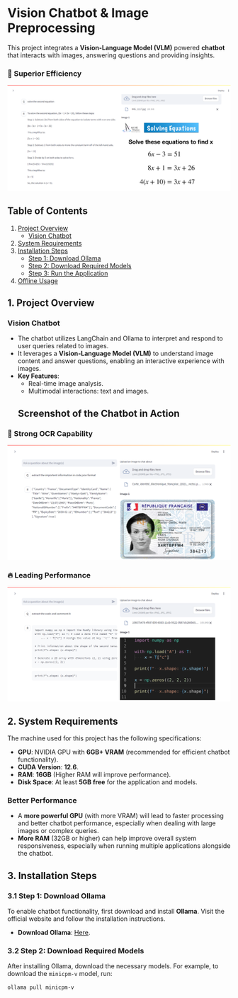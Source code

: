 # Vision Chatbot & Image Preprocessing

This project integrates a **Vision-Language Model (VLM)** powered **chatbot** that interacts with images, answering questions and providing insights.
### 🚀 Superior Efficiency
![Chatbot Screenshot](images/Screenshot-math.PNG)
## Table of Contents
1. [Project Overview](#1-project-overview)
   - [Vision Chatbot](#vision-chatbot)
2. [System Requirements](#2-system-requirements)
3. [Installation Steps](#3-installation-steps)
   - [Step 1: Download Ollama](#31-step-1-download-ollama)
   - [Step 2: Download Required Models](#32-step-2-download-required-models)
   - [Step 3: Run the Application](#33-step-3-run-the-application)
4. [Offline Usage](#4-offline-usage)

## 1. Project Overview

### Vision Chatbot
- The chatbot utilizes LangChain and Ollama to interpret and respond to user queries related to images.
- It leverages a **Vision-Language Model (VLM)** to understand image content and answer questions, enabling an interactive experience with images.
- **Key Features**:
  - Real-time image analysis.
  - Multimodal interactions: text and images.
  ## Screenshot of the Chatbot in Action
### 💪 Strong OCR Capability
![Chatbot-Screenshot 1](images/Screenshot-id.png)
### 🔥 Leading Performance
![Chatbot Screenshot](images/Screenshot-code.png)

## 2. System Requirements

The machine used for this project has the following specifications:

- **GPU**: NVIDIA GPU with **6GB+ VRAM** (recommended for efficient chatbot functionality).
- **CUDA Version**: **12.6**.
- **RAM**: **16GB** (Higher RAM will improve performance).
- **Disk Space**: At least **5GB free** for the application and models.

### **Better Performance**
- A **more powerful GPU** (with more VRAM) will lead to faster processing and better chatbot performance, especially when dealing with large images or complex queries.
- **More RAM** (32GB or higher) can help improve overall system responsiveness, especially when running multiple applications alongside the chatbot.

## 3. Installation Steps

### 3.1 Step 1: Download Ollama
To enable chatbot functionality, first download and install **Ollama**. Visit the official website and follow the installation instructions.

- **Download Ollama**: [Here](https://www.ollama.com).

### 3.2 Step 2: Download Required Models
After installing Ollama, download the necessary models. For example, to download the `minicpm-v` model, run:
```bash
ollama pull minicpm-v
